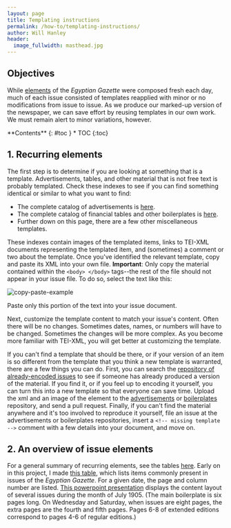 ```yaml
---
layout: page
title: Templating instructions
permalink: /how-to/templating-instructions/
author: Will Hanley
header:
  image_fullwidth: masthead.jpg
---
```

## Objectives

While [elements](https://dig-eg-gaz.github.io/elements/) of the *Egyptian Gazette* were composed fresh each day, much of each issue consisted of templates reapplied with minor or no modifications from issue to issue. As we produce our marked-up version of the newspaper, we can save effort by reusing templates in our own work. We must remain alert to minor variations, however.

<div class="panel radius" markdown="1">
**Contents**
{: #toc }
*  TOC
{:toc}
</div>

## 1. Recurring elements

The first step is to determine if you are looking at something that is a template. Advertisements, tables, and other material that is not free text is probably templated. Check these indexes to see if you can find something identical or similar to what you want to find:
- The complete catalog of advertisements is [here](https://dig-eg-gaz.github.io/advertisements/).
- The complete catalog of financial tables and other boilerplates is [here](https://dig-eg-gaz.github.io/templates/).
- Further down on this page, there are a few other miscellaneous templates.

These indexes contain images of the templated items, links to TEI-XML documents representing the templated item, and (sometimes) a comment or two about the template. Once you've identified the relevant template, copy and paste its XML into your own file. **Important**: Only copy the material contained within the `<body> </body>` tags--the rest of the file should not appear in your issue file. To do so, select the text like this:

![copy-paste-example](https://github.com/dig-eg-gaz/dig-eg-gaz.github.io/blob/master/images/advertisement-copy-paste.png?raw=true)

Paste only this portion of the text into your issue document.

Next, customize the template content to match your issue's content. Often there will be no changes. Sometimes dates, names, or numbers will have to be changed. Sometimes the changes will be more complex. As you become more familiar with TEI-XML, you will get better at customizing the template.

If you can't find a template that should be there, or if your version of an item is so different from the template that you think a new template is warranted, there are a few things you can do. First, you can search the [repository of already-encoded issues](https://github.com/dig-eg-gaz/content) to see if someone has already produced a version of the material. If you find it, or if you feel up to encoding it yourself, you can turn this into a new template so that everyone can save time. Upload the xml and an image of the element to the [advertisements](https://github.com/dig-eg-gaz/advertisements) or [boilerplates](https://github.com/dig-eg-gaz/boilerplates) repository, and send a pull request. Finally, if you can't find the material anywhere and it's too involved to reproduce it yourself, file an issue at the advertisements or boilerplates repositories, insert a `<!-- missing template -->` comment with a few details into your document, and move on.

## 2. An overview of issue elements

For a general summary of recurring elements, see the tables [here](https://dig-eg-gaz.github.io/elements/). Early on in this project, I made [this table](https://docs.google.com/spreadsheets/d/118Zv13fpHfm67i1k0Sm79OThV4ApD-d1iccvrpw1iYU/edit?authuser=0), which lists items commonly present in issues of the *Egyptian Gazette*. For a given date, the page and column number are listed. [This powerpoint presentation](https://docs.google.com/presentation/d/1vMoj-5ktfUAsfXrEbQJqy8vSsKhYiVyGVIZZqefrJW0/edit?authuser=0) displays the content layout of several issues during the month of July 1905. (The main boilerplate is six pages long. On Wednesday and Saturday, when issues are eight pages, the extra pages are the fourth and fifth pages. Pages 6-8 of extended editions correspond to pages 4-6 of regular editions.)

